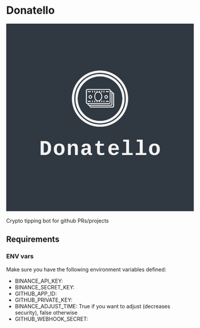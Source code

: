 # Donatello

![Alt text](logo.png?raw=true "Donatello")

Crypto tipping bot for github PRs/projects

## Requirements

### ENV vars

Make sure you have the following environment variables defined:

 - BINANCE_API_KEY:
 - BINANCE_SECRET_KEY:
 - GITHUB_APP_ID:
 - GITHUB_PRIVATE_KEY:
 - BINANCE_ADJUST_TIME: True if you want to adjust (decreases security), false otherwise
 - GITHUB_WEBHOOK_SECRET:
